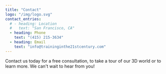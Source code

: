 ```yaml
---
title: "Contact"
logo: "/img/logo.svg"
contact_entries:
  # - heading: Location
  #   text: "San Francisco, CA"
  - heading: Phone
    text: "(415) 215-3634"
  - heading: Email
    text: "info@traininginthe21stcentury.com"
---
```


Contact us today for a free consultation, to take a tour of our 3D world or to learn more. We can't wait to hear from you!

